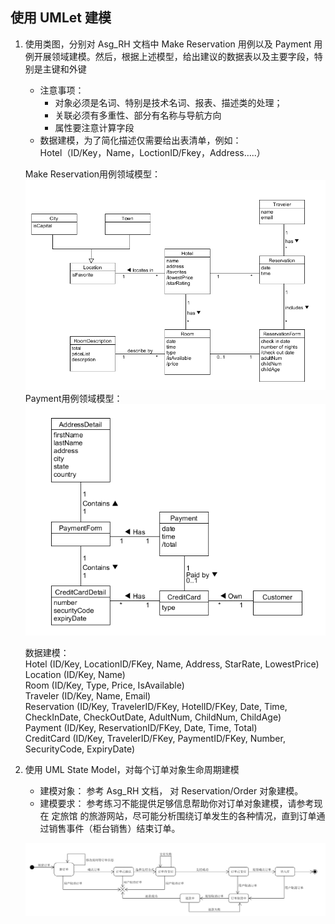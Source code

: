## 使用 UMLet 建模
1. 使用类图，分别对 Asg_RH 文档中 Make Reservation 用例以及 Payment 用例开展领域建模。然后，根据上述模型，给出建议的数据表以及主要字段，特别是主键和外键  
    - 注意事项：
        - 对象必须是名词、特别是技术名词、报表、描述类的处理；
        - 关联必须有多重性、部分有名称与导航方向
        - 属性要注意计算字段
    - 数据建模，为了简化描述仅需要给出表清单，例如：  
    Hotel（ID/Key，Name，LoctionID/Fkey，Address…..）  
    
    Make Reservation用例领域模型：  
    ![](image/9-1.png)  
    Payment用例领域模型：  
    ![](image/9-2.png)  

    数据建模：  
    Hotel (ID/Key, LocationID/FKey, Name, Address, StarRate, LowestPrice)  
    Location (ID/Key, Name)  
    Room (ID/Key, Type, Price, IsAvailable)  
    Traveler (ID/Key, Name, Email)  
    Reservation (ID/Key, TravelerID/FKey, HotelID/FKey, Date, Time, CheckInDate, CheckOutDate, AdultNum, ChildNum, ChildAge)  
    Payment (ID/Key, ReservationID/FKey, Date, Time, Total)  
    CreditCard (ID/Key, TravelerID/FKey, PaymentID/FKey, Number, SecurityCode, ExpiryDate)  

2. 使用 UML State Model，对每个订单对象生命周期建模  
    - 建模对象： 参考 Asg_RH 文档， 对 Reservation/Order 对象建模。
    - 建模要求： 参考练习不能提供足够信息帮助你对订单对象建模，请参考现在 定旅馆 的旅游网站，尽可能分析围绕订单发生的各种情况，直到订单通过销售事件（柜台销售）结束订单。  

    ![](image/9-3.png)  